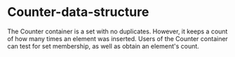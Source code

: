 # Counter-data-structure
The Counter container is a set with no duplicates.  However, it keeps a count of how many times an element was inserted.  Users of the Counter container can test for set membership,  as well as obtain an element's count.
